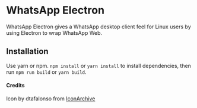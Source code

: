 # WhatsApp Electron
WhatsApp Electron gives a WhatsApp desktop client feel for Linux users by using Electron to wrap WhatsApp Web.

## Installation
Use yarn or npm.
`npm install` or `yarn install` to install dependencies, then run `npm run build` or `yarn build`.

#### Credits
Icon by dtafalonso from [IconArchive](http://www.iconarchive.com/show/android-l-icons-by-dtafalonso/WhatsApp-icon.html)
